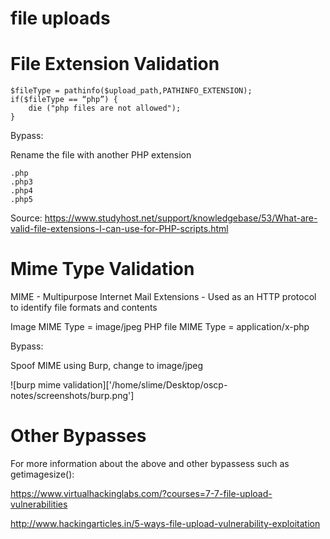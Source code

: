 # file uploads

# File Extension Validation

~~~
$fileType = pathinfo($upload_path,PATHINFO_EXTENSION);
if($fileType == “php”) {
    die ("php files are not allowed");
}
~~~

Bypass:

Rename the file with another PHP extension

~~~
.php
.php3
.php4
.php5
~~~

Source: https://www.studyhost.net/support/knowledgebase/53/What-are-valid-file-extensions-I-can-use-for-PHP-scripts.html



# Mime Type Validation

MIME - Multipurpose Internet Mail Extensions
	- Used as an HTTP protocol to identify file formats and contents

Image MIME Type = image/jpeg
PHP file MIME Type = application/x-php


Bypass:

Spoof MIME using Burp, change to image/jpeg

![burp mime validation]['/home/slime/Desktop/oscp-notes/screenshots/burp.png']


# Other Bypasses

For more information about the above and other bypassess such as getimagesize():

https://www.virtualhackinglabs.com/?courses=7-7-file-upload-vulnerabilities

http://www.hackingarticles.in/5-ways-file-upload-vulnerability-exploitation


